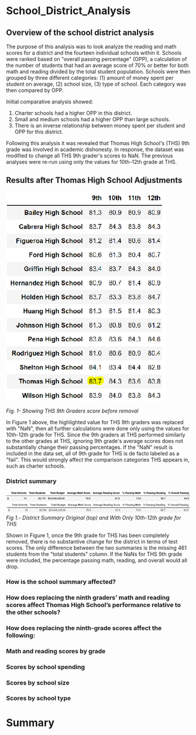# School_District_Analysis

## Overview of the school district analysis

The purpose of this analysis was to look analyze the reading and math scores for a district and the fourteen individual schools within it. Schools were ranked based on "overall passing percentage" (OPP), a calculation of the number of students that had an average score of 70% or better for both math and reading divided by the total student population. Schools were then grouped by three different categories: (1) amount of money spent per student on average, (2) school size, (3) type of school. Each category was then compared by OPP.

Initial comparative analysis showed:

1. Charter schools had a higher OPP in this district.
2. Small and medium schools had a higher OPP than large schools.
3. There is an inverse relationship between money spent per student and OPP for this district.

Following this analysis it was revealed that Thomas High School's (THS) 9th grade was involved in academic dishonesty. In response, the dataset was modified to change all THS 9th grader's scores to NaN. The previous analyses were re-run using only the values for 10th-12th grade at THS.

## Results after Thomas High School Adjustments

![](./Resources/ths_cheaters.PNG)

*Fig. 1- Showing THS 9th Graders score before removal*

In Figure 1 above, the highlighted value for THS 9th graders was replaced with "NaN", then all further calculations were done only using the values for 10th-12th grade for THS. Since the 9th graders at THS performed similarly to the other grades at THS, ignoring 9th grade's average scores does not substantially change their passing percentages. If the "NaN" result is included in the data set, all of 9th grade for THS is de facto labeled as a "fail". This would strongly affect the comparison categories THS appears in, such as charter schools.
### District summary
![](Resources\old_district_summary.PNG)
![](Resources\new_district_summary.PNG)
*Fig 1.- District Summary Original (top) and With Only 10th-12th grade for THS*

Shown in Figure 1, once the 9th grade for THS has been completely removed, there is no substantive change for the district in terms of test scores. The only difference between the two summaries is the missing 461 students from the "total students" column. If the NaNs for THS 9th grade were included, the percentage passing math, reading, and overall would all drop.

### How is the school summary affected?

### How does replacing the ninth graders’ math and reading scores affect Thomas High School’s performance relative to the other schools?

### How does replacing the ninth-grade scores affect the following:

### Math and reading scores by grade

### Scores by school spending

### Scores by school size

### Scores by school type

# Summary